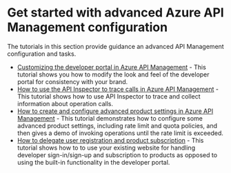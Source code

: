 <properties pageTitle="Get started with advanced Azure API Management configuration" description="Learn how to trace calls, configure rate limit and quota policies, and customize the developer portal." services="api-management" documentationCenter="" authors="steved0x" manager="dwrede" editor=""/>

<tags ms.service="api-management" ms.workload="mobile" ms.tgt_pltfrm="na" ms.devlang="na" ms.topic="article" ms.date="11/18/2014" ms.author="sdanie"/>

# Get started with advanced Azure API Management configuration

The tutorials in this section provide guidance an advanced API Management configuration and tasks.

-	[Customizing the developer portal in Azure API Management][] - This tutorial shows you how to modify the look and feel of the developer portal for consistency with your brand.
-	[How to use the API Inspector to trace calls in Azure API Management][] - This tutorial shows how to use API Inspector to trace and collect information about operation calls.
-	[How to create and configure advanced product settings in Azure API Management][] - This tutorial demonstrates how to configure some advanced product settings, including rate limit and quota policies, and then gives a demo of invoking operations until the rate limit is exceeded.
-	[How to delegate user registration and product subscription][] - This tutorial shows how to to use your existing website for handling developer sign-in/sign-up and subscription to products as opposed to using the built-in functionality in the developer portal.


[Customizing the developer portal in Azure API Management]: ../api-management-customize-portal

[How to use the API Inspector to trace calls in Azure API Management]: ../api-management-howto-api-inspector

[How to create and configure advanced product settings in Azure API Management]: ../api-management-howto-product-with-rules

[How to delegate user registration and product subscription]: ../api-management-howto-setup-delegation


